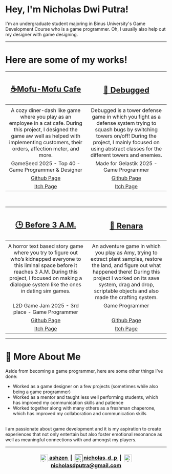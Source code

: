 # Hey, I'm Nicholas Dwi Putra!
<td>I'm an undergraduate student majoring in Binus University's Game Development Course who is a game programmer. Oh, I usually also help out my designer with game designing.</td>

---

# Here are some of my works!
  <table width="100%">
  <thead>
    <tr>
      <th width="50%">
        <h2><a href="https://nasimentega.itch.io/mofumofu-cafe">☕Mofu-Mofu Cafe</a></h2>
      </th>
      <th width="50%">
        <h2><a href="">🔧 Debugged</a> </h2><!-- Itch Page for Debugged -->
      </th> 
    </tr>
  </thead>
  <tbody>
    <tr>
      <td>
        <img src=""/> <!-- MofuMofu Cafe Gif --> 
      </td>
      <td>
        <img src=""/> <!-- Debugged GIF --> 
      </td>
    </tr>
    <tr>
      <td valign="top" align="center">
        A cozy diner-dash like game where you play as an employee in a cat cafe. During this project, I designed the game aw well as helped with implementing customers, their orders, affection meter, and more.
      </td>
      <td valign="top" align="center">
        Debugged is a tower defense game in which you fight as a defense system trying to squash bugs by switching towers on/off! During the project, I mainly focused on using abstract classes for the different towers and enemies.
      </td>
    </tr>
    <tr>
      <td valign="top" align="center">
        GameSeed 2025 - Top 40 - Game Programmer & Designer
      </td>
      <td valign="top" align="center">
        Made for Gelastik 2025 - Game Programmer
      </td>
    </tr>
    <tr>
      <td valign="top" align="center">
        <a href="">Github Page</a> <!-- Github Page for MofuMofu -->
      </td> 
      <td valign="top" align="center">
        <a href="">Github Page</a> <!-- Github Page for Debugged -->
      </td> 
    </tr>
    <tr>
      <td valign="top" align="center">
        <a href="https://nasimentega.itch.io/mofumofu-cafe">Itch Page</a> 
      </td>
      <td valign="top" align="center">
        <a href="">Itch Page</a> <!-- Itch Page for Debugged -->
      </td> 
    </tr>
  </tbody>
</table>
<br>
<table width="100%">
  <thead>
    <tr>
      <th width="50%">
        <h2> <a href="">🕒 Before 3 A.M.</a> </h2>
      </th>
      <th width="50%">
        <h2> <a href="">🥬 Renara</a> </h2>
      </th> 
    </tr>
  </thead>
  <tbody>
    <tr>
      <td>
        <img src=""/> <!-- Before 3 A.M. Gif --> 
      </td>
      <td>
        <img src=""/> <!-- Renara GIF --> 
      </td>
    </tr>
    <tr>
      <td valign="top" align="center">
        A horror text based story game where you try to figure out who’s kidnapped everyone to this liminal space before it reaches 3 A.M. During this project, I focused on making a dialogue system like the ones in dating sim games.
      </td>
      <td valign="top" align="center">
        An adventure game in which you play as Amy, trying to extract plant samples, restore the land, and figure out what happened there! During this project I worked on its save system, drag and drop, scriptable objects and also made the crafting system.
      </td>
    </tr>
    <tr>
      <td valign="top" align="center">
        L2D Game Jam 2025 - 3rd place - Game Programmer
      </td>
      <td valign="top" align="center">
        Game Programmer
      </td>
    </tr>
    <tr>
      <td valign="top" align="center">
        <a href="">Github Page</a> <!-- Github Page for Before 3 A.M. -->
      </td> 
      <td valign="top" align="center">
        <a href="">Github Page</a> <!-- Github Page for Renara -->
      </td> 
    </tr>
    <tr>
      <td valign="top" align="center">
        <a href="https://nasimentega.itch.io/before-3-am">Itch Page</a> 
      </td>
      <td valign="top" align="center">
        <a href="https://nasimentega.itch.io/renara">Itch Page</a>
      </td> 
    </tr>
  </tbody>
</table>

---

# 👨 More About Me
Aside from becoming a game programmer, here are some other things I've done:<br>
  - Worked as a game designer on a few projects (sometimes while also being a game programmer)<br>
  - Worked as a mentor and taught less well performing students, which has improved my communication skills and patience<br>
  - Worked together along with many others as a freshman chaperone, which has improved my collaboration and communication skills<br>
<br>
I am passionate about game development and it is my aspiration to create experiences that not only entertain but also foster emotional resonance as well as meaningful connections with and amongst my players.

---

<h3 align="center">
  <a href="https://ashzen.itch.io/">
    <img alt="Itch.io" width="24" valign="middle"
         src="https://cdn.jsdelivr.net/npm/simple-icons@3.13.0/icons/itch-dot-io.svg"/>
    ashzen
  </a>
  &nbsp;|&nbsp;
  <a href="">
    <img alt="Discord" width="24" valign="middle"
         src="https://cdn.jsdelivr.net/npm/simple-icons@3.13.0/icons/discord.svg"/>
    nicholas_d_p
  </a>
  &nbsp;|&nbsp;
  <a href="mailto:nicholasdputra@gmail.com">
    <img alt="Gmail" width="24" valign="middle"
         src="https://cdn.jsdelivr.net/npm/simple-icons@3.13.0/icons/gmail.svg"/>
    nicholasdputra@gmail.com
  </a>
</h3>
